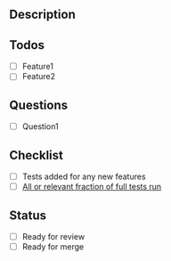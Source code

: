 ## Description
<!-- Provide a brief description of the PR's purpose here. -->

## Todos
<!-- Notable points (developer or user-interest) that this PR has or will accomplish. -->
- [ ] Feature1
- [ ] Feature2

## Questions
- [ ] Question1

## Checklist
- [ ] Tests added for any new features
- [ ] [All or relevant fraction of full tests run](http://psicode.org/psi4manual/master/build_planning.html#how-to-run-a-subset-of-tests)

## Status
- [ ] Ready for review
- [ ] Ready for merge
